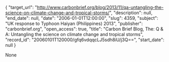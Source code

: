 {
  "target_url": "http://www.carbonbrief.org/blog/2013/11/qa-untangling-the-science-on-climate-change-and-tropical-storms/", 
  "description": null, 
  "end_date": null, 
  "date": "2006-01-01T12:00:00", 
  "slug": 4359, 
  "subject": "UK response to Typhoon Haiyan (Philippines) 2013", 
  "publisher": "carbonbrief.org", 
  "open_access": true, 
  "title": "Carbon Brief Blog, The: Q & A: Untangling the science on climate change and tropical storms", 
  "record_id": "20060101T120000/gfq6vdqqcLJ5sdh8iU/j3Q==", 
  "start_date": null
}

None